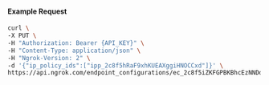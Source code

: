 <!-- Code generated for API Clients. DO NOT EDIT. -->

#### Example Request

```bash
curl \
-X PUT \
-H "Authorization: Bearer {API_KEY}" \
-H "Content-Type: application/json" \
-H "Ngrok-Version: 2" \
-d '{"ip_policy_ids":["ipp_2c8f5hRaF9xhKUEAXggiHNOCCxd"]}' \
https://api.ngrok.com/endpoint_configurations/ec_2c8f5iZKFGPBKBhcEzNNDdY7LBo/ip_policy
```

